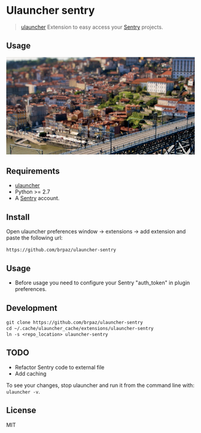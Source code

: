 # Ulauncher sentry

> [ulauncher](https://ulauncher.io/) Extension to easy access your [Sentry](https://sentry.io) projects.

## Usage

![demo](demo.gif)


## Requirements

* [ulauncher](https://ulauncher.io/)
* Python >= 2.7
* A [Sentry](https://sentry.io) account.

## Install

Open ulauncher preferences window -> extensions -> add extension and paste the following url:

```https://github.com/brpaz/ulauncher-sentry```

## Usage

* Before usage you need to configure your Sentry "auth_token" in plugin preferences.
 
## Development

```
git clone https://github.com/brpaz/ulauncher-sentry
cd ~/.cache/ulauncher_cache/extensions/ulauncher-sentry
ln -s <repo_location> ulauncher-sentry
```

## TODO

* Refactor Sentry code to external file
* Add caching

To see your changes, stop ulauncher and run it from the command line with: ```ulauncher -v```.

## License 

MIT
